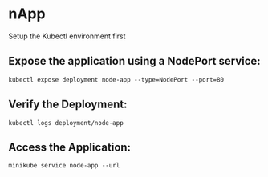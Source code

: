 # nApp

Setup the Kubectl environment first

## Expose the application using a NodePort service:
```SHELL
kubectl expose deployment node-app --type=NodePort --port=80
```

## Verify the Deployment:
```SHELL
kubectl logs deployment/node-app
```

## Access the Application:
```SHELL
minikube service node-app --url
```
